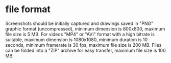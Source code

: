 # file format

Screenshots should be initially captured and drawings saved in "PNG" graphic format (uncompressed), minimum dimension is
800x800, maximum file size is 5 MB. For videos "MP4" or "AVI" format with a high bitrate is suitable, maximum dimension
is 1080x1080, minimum duration is 10 seconds, minimum framerate is 30 fps, maximum file size is 200 MB. Files can be
folded into a "ZIP" archive for easy transfer, maximum file size is 100 MB.
